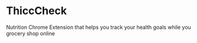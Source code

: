 # ThiccCheck
Nutrition Chrome Extension that helps you track your health goals while you grocery shop online 
